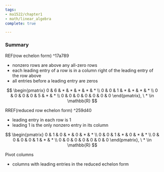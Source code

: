 ```yaml
---
tags:
- ma1522/chapter1
- math/linear_algebra
complete: true

---
```



### Summary
REF(row echelon form) ^17a789
- nonzero rows are above any all-zero rows
- each leading entry of a row is in a column right of the leading entry of the row above
- all entries before a leading entry are zeros

$$
\begin{pmatrix}
0 & 6 & * & * & * & * & * \\
0 & 0 & 1 & * & * & * & * \\
0 & 0 & 0 & 0 & 5 & * & * \\
0 & 0 & 0 & 0 & 0 & 0 & 0
\end{pmatrix}, \ * \in \mathbb{R}
$$

RREF(reduced row echelon form) ^259d40
- leading entry in each row is 1
- leading 1 is the only nonzero entry in its column

$$
\begin{pmatrix}
0 & 1 & 0 & * & 0 & * & * \\
0 & 0 & 1 & * & 0 & * & * \\
0 & 0 & 0 & 0 & 1 & * & * \\
0 & 0 & 0 & 0 & 0 & 0 & 0
\end{pmatrix}, \ * \in \mathbb{R}
$$

Pivot columns 
- columns with leading entries in the reduced echelon form